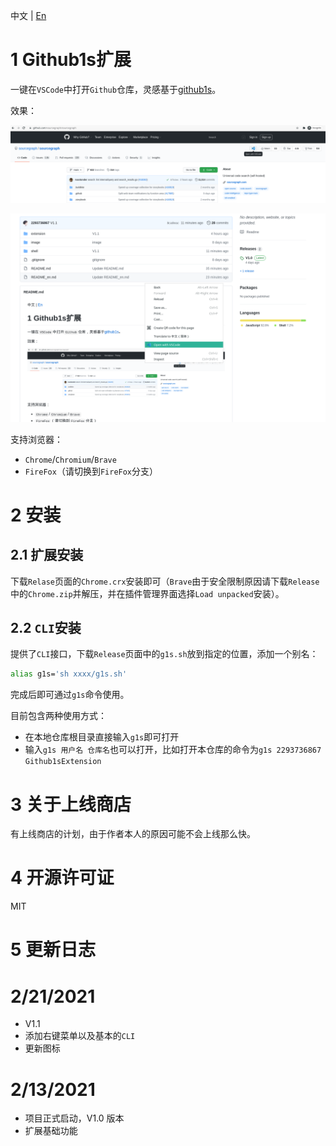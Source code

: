 中文 | [En](https://github.com/2293736867/Github1sExtension/blob/main/README_en.md)

# 1 Github1s扩展

一键在`VSCode`中打开`Github`仓库，灵感基于[github1s](https://github.com/conwnet/github1s)。

效果：

![](./image/1.png)

![](./image/2.png)

支持浏览器：

- `Chrome`/`Chromium`/`Brave`
- `FireFox`（请切换到`FireFox`分支）

# 2 安装

## 2.1 扩展安装

下载`Relase`页面的`Chrome.crx`安装即可（`Brave`由于安全限制原因请下载`Release`中的`Chrome.zip`并解压，并在插件管理界面选择`Load unpacked`安装）。

## 2.2 `CLI`安装

提供了`CLI`接口，下载`Release`页面中的`g1s.sh`放到指定的位置，添加一个别名：
```bash
alias g1s='sh xxxx/g1s.sh'
```
完成后即可通过`g1s`命令使用。

目前包含两种使用方式：

- 在本地仓库根目录直接输入`g1s`即可打开
- 输入`g1s 用户名 仓库名`也可以打开，比如打开本仓库的命令为`g1s 2293736867 Github1sExtension`

# 3 关于上线商店

有上线商店的计划，由于作者本人的原因可能不会上线那么快。

# 4 开源许可证

MIT

# 5 更新日志

# 2/21/2021

- V1.1
- 添加右键菜单以及基本的`CLI`
- 更新图标

# 2/13/2021

- 项目正式启动，V1.0 版本
- 扩展基础功能
